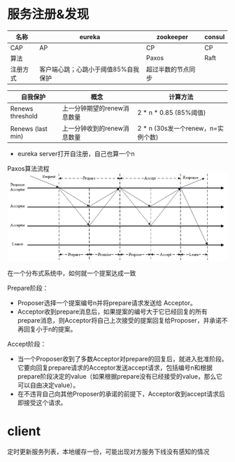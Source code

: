 # 服务注册&发现

|名称|eureka|zookeeper|consul|
|---|---|---|---|
|CAP|AP|CP|CP|
|算法| |Paxos|Raft|
|注册方式|客户端心跳；心跳小于阈值85%自我保护|超过半数的节点同步

|自我保护|概念|计算方法|
|---|---|---|
|Renews threshold|上一分钟期望的renew消息数量|2 * n * 0.85 (85%阈值)
|Renews (last min)|上一分钟收到的renew消息数量|2 * n (30s发一个renew，n=实例个数)

* eureka server打开自注册，自己也算一个n

Paxos算法流程
![avatar](paxos.png)

在一个分布式系统中，如何就一个提案达成一致

Prepare阶段：

* Proposer选择一个提案编号n并将prepare请求发送给 Acceptor。
* Acceptor收到prepare消息后，如果提案的编号大于它已经回复的所有prepare消息，则Acceptor将自己上次接受的提案回复给Proposer，并承诺不再回复小于n的提案。

Accept阶段：

* 当一个Proposer收到了多数Acceptor对prepare的回复后，就进入批准阶段。它要向回复prepare请求的Acceptor发送accept请求，包括编号n和根据prepare阶段决定的value（如果根据prepare没有已经接受的value，那么它可以自由决定value）。
* 在不违背自己向其他Proposer的承诺的前提下，Acceptor收到accept请求后即接受这个请求。

# client

定时更新服务列表，本地缓存一份，可能出现对方服务下线没有感知的情况